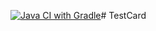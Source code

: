 [![Java CI with Gradle](https://github.com/Kvini4ka/TestCard/actions/workflows/gradle.yml/badge.svg)](https://github.com/Kvini4ka/TestCard/actions/workflows/gradle.yml)# TestCard
